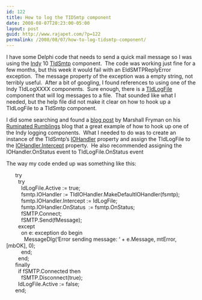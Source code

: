 ```yaml
---
id: 122
title: How to log the TIDSmtp component
date: 2008-08-07T20:23:00-05:00
layout: post
guid: http://www.rajapet.com/?p=122
permalink: /2008/08/07/how-to-log-tidsmtp-component/
---
```

I have some Delphi code that needs to send a quick mail message so I was using the <a href="http://www.indyproject.org/index.en.aspx" target="_blank">Indy</a> 10 <a href="http://www.indyproject.org/docsite/html/frames.html?frmname=topic&#038;frmfile=TIdSMTP.html" target="_blank">TIdSmtp</a> component.  The code was working just fine for a few months, but this week it would fail with an EIdSMTPReplyError exception.  The message property of the exception was a empty string, not terribly useful.  After a bit of googling, I found references to using one of the Indy TIdLogXXXX components.  Sure enough, there is a <a href="http://www.indyproject.org/docsite/html/TIdLogFile.html" target="_blank">TIdLogFile</a> component that will log messages to a file.  That sounded like what I needed, but the help file did not make it clear on how to hook up a TIdLogFile to a TIdSmtp component.

I did some searching and found a <a href="http://ruminatedrumblings.blogspot.com/2008/04/smtp-mail-and-indy-again.html" target="_blank">blog post</a> by Marshall Fryman on his <a href="http://ruminatedrumblings.blogspot.com/" target="_blank">Ruminated Rumblings</a> blog that a great example of how to hook up one of the Indy logging components.  What I needed to do was to create an instance of the TIdSmtp’s <a href="http://www.indyproject.org/docsite/html/TIdIOHandler.html" target="_blank">IOHandler</a> property and assign the TIdLogFile to the <a href="http://www.indyproject.org/docsite/html/TIdIOHandler_Intercept.html" target="_blank">IOHandler.Intercept</a> property.  He also recommended assigning the IOHandler.OnStatus event to TIdLogFile.OnStatus event </p> 

The way my code ended up was something like this:

      try  
        try  
          IdLogFile.Active := true;  
          fsmtp.IOHandler := TIdIOHandler.MakeDefaultIOHandler(fsmtp);  
          fsmtp.IOHandler.Intercept := IdLogFile;  
          fsmtp.IOHandler.OnStatus  := fsmtp.OnStatus;  
          fSMTP.Connect;  
          fSMTP.Send(fMessage);  
        except  
          on e: exception do begin  
            MessageDlg(&#8216;Error sending message: &#8216; + e.Message, mtError, [mbOK], 0);  
          end;  
        end;  
      finally  
        if fSMTP.Connected then  
          fSMTP.Disconnect(true);  
        IdLogFile.Active := false;  
      end;